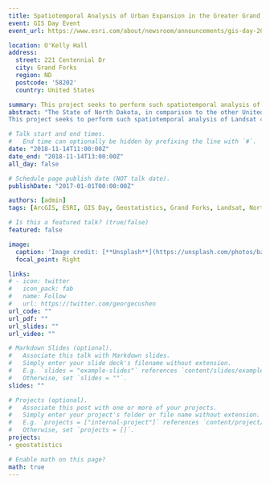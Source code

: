 ```yaml
---
title: Spatiotemporal Analysis of Urban Expansion in the Greater Grand Forks Area, ND
event: GIS Day Event
event_url: https://www.esri.com/about/newsroom/announcements/gis-day-2018-showcases-location-intelligence-around-the-world/

location: O'Kelly Hall
address:
  street: 221 Centennial Dr
  city: Grand Forks
  region: ND
  postcode: '58202'
  country: United States

summary: This project seeks to perform such spatiotemporal analysis of Landsat 4-5 TM data made available from the United States Geological Survey (USGS) for the Greater Grand Forks Area in order to better demonstrate the increase in urbanization taking place in one of North Dakota’s largest population centers.
abstract: "The State of North Dakota, in comparison to the other United States, is one of the less populated places in the country. Ranking 49th in the most populated list, the effect of urbanization might be easier to overlook. However, with a thorough analysis, it is easy to demonstrate that North Dakota and its largest cities, like Grand Forks, are experiencing an increase in population growth and, thus, urbanization necessary to accommodate those people. While numerous methods exist in order to study these land use data points, one method that offers a highly valuable dataset to such a study involves Remotely-Sensed Landsat data. Upon completion of the desired analysis using this data, other types of studies, such as watershed boundary analysis, can also be performed. Also, remotely sensed datasets typically offer the opportunity to collect temporal data. Thus, collecting, analyzing, and maintaining this type of data can have consequences beyond the scope of one simple study. Geographers often make use of remotely sensed data whenever possible in order to conduct such investigations.
This project seeks to perform such spatiotemporal analysis of Landsat 4-5 TM data made available from the United States Geological Survey (USGS) for the Greater Grand Forks Area in order to better demonstrate the increase in urbanization taking place in one of North Dakota’s largest population centers."

# Talk start and end times.
#   End time can optionally be hidden by prefixing the line with `#`.
date: "2018-11-14T11:00:00Z"
date_end: "2018-11-14T13:00:00Z"
all_day: false

# Schedule page publish date (NOT talk date).
publishDate: "2017-01-01T00:00:00Z"

authors: [admin]
tags: [ArcGIS, ESRI, GIS Day, Geostatistics, Grand Forks, Landsat, North Dakota, Remote Sensing, Spatiotemporal, Urban Expansion]

# Is this a featured talk? (true/false)
featured: false

image:
  caption: 'Image credit: [**Unsplash**](https://unsplash.com/photos/bzdhc5b3Bxs)'
  focal_point: Right

links:
# - icon: twitter
#   icon_pack: fab
#   name: Follow
#   url: https://twitter.com/georgecushen
url_code: ""
url_pdf: ""
url_slides: ""
url_video: ""

# Markdown Slides (optional).
#   Associate this talk with Markdown slides.
#   Simply enter your slide deck's filename without extension.
#   E.g. `slides = "example-slides"` references `content/slides/example-slides.md`.
#   Otherwise, set `slides = ""`.
slides: ""

# Projects (optional).
#   Associate this post with one or more of your projects.
#   Simply enter your project's folder or file name without extension.
#   E.g. `projects = ["internal-project"]` references `content/project/deep-learning/index.md`.
#   Otherwise, set `projects = []`.
projects:
- geostatistics

# Enable math on this page?
math: true
---
```

